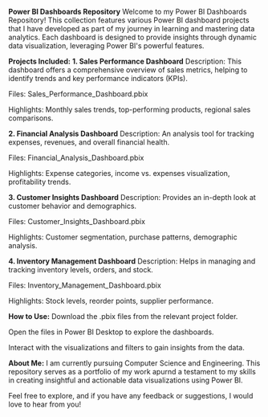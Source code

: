 **Power BI Dashboards Repository**
Welcome to my Power BI Dashboards Repository! This collection features various Power BI dashboard projects that I have developed as part of my journey in learning and mastering data analytics. Each dashboard is designed to provide insights through dynamic data visualization, leveraging Power BI's powerful features.

**Projects Included:**
**1. Sales Performance Dashboard**
Description: This dashboard offers a comprehensive overview of sales metrics, helping to identify trends and key performance indicators (KPIs).

Files: Sales_Performance_Dashboard.pbix

Highlights: Monthly sales trends, top-performing products, regional sales comparisons.

**2. Financial Analysis Dashboard**
Description: An analysis tool for tracking expenses, revenues, and overall financial health.

Files: Financial_Analysis_Dashboard.pbix

Highlights: Expense categories, income vs. expenses visualization, profitability trends.

**3. Customer Insights Dashboard**
Description: Provides an in-depth look at customer behavior and demographics.

Files: Customer_Insights_Dashboard.pbix

Highlights: Customer segmentation, purchase patterns, demographic analysis.

**4. Inventory Management Dashboard**
Description: Helps in managing and tracking inventory levels, orders, and stock.

Files: Inventory_Management_Dashboard.pbix

Highlights: Stock levels, reorder points, supplier performance.

**How to Use:**
Download the .pbix files from the relevant project folder.

Open the files in Power BI Desktop to explore the dashboards.

Interact with the visualizations and filters to gain insights from the data.

**About Me:**
I am currently pursuing Computer Science and Engineering. This repository serves as a portfolio of my work apurnd a testament to my skills in creating insightful and actionable data visualizations using Power BI.

Feel free to explore, and if you have any feedback or suggestions, I would love to hear from you!
